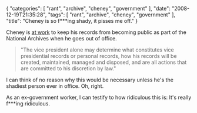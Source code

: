 {
    "categories": [
        "rant", 
        "archive", 
        "cheney", 
        "government"
    ], 
    "date": "2008-12-19T21:35:28", 
    "tags": [
        "rant", 
        "archive", 
        "cheney", 
        "government"
    ], 
    "title": "Cheney is so f***ing shady, it pisses me off."
}

Cheney is <a href="http://www.google.com/hostednews/ap/article/ALeqM5jz2z92QFdgFrIMAJC-4GQcHOm3MgD955ETCO0" target="_blank">at work</a> to keep his records from becoming public as part of the National Archives when he goes out of office. <blockquote>"The vice president alone may determine what constitutes vice presidential records or personal records, how his records will be created, maintained, managed and disposed, and are all actions that are committed to his discretion by law."</blockquote>I can think of no reason why this would be necessary unless he's the shadiest person ever in office. Oh, right.

As an ex-government worker, I can testify to how ridiculous this is: It's really f***ing ridiculous.<!--break-->